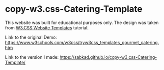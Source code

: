 # copy-w3.css-Catering-Template

This website was built for educational purposes only.
The design was taken from <a href="https://www.w3schools.com/w3css/w3css_templates.asp">W3.CSS Website Templates</a> tutorial. 

Link to the original Demo: 
https://www.w3schools.com/w3css/tryw3css_templates_gourmet_catering.htm

Link to the version I made: 
https://sabkad.github.io/copy-w3.css-Catering-Template/
